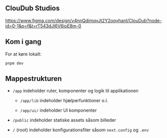 ## ClouDub Studios

https://www.figma.com/design/v4nnQdimqyJt2Y2oqyhanl/ClouDub?node-id=0-1&p=f&t=rT543dJl6V6ioE8m-0

## Kom i gang

For at køre lokalt:

`pnpm dev`

## Mappestrukturen

* `/app` indeholder ruter, komponenter og logik til applikationen

  * `/app/lib` indeholder hjælperfunktioner o.l.

  * `/app/ui/` indeholder UI komponenter 

* `/public` indeholder statiske assets såsom billeder

* `/` (root) indeholder konfigurationsfiler såsom `next.config` og `.env`
